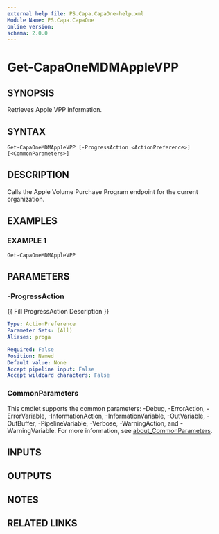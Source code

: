 ```yaml
---
external help file: PS.Capa.CapaOne-help.xml
Module Name: PS.Capa.CapaOne
online version:
schema: 2.0.0
---
```


# Get-CapaOneMDMAppleVPP

## SYNOPSIS
Retrieves Apple VPP information.

## SYNTAX

```
Get-CapaOneMDMAppleVPP [-ProgressAction <ActionPreference>] [<CommonParameters>]
```

## DESCRIPTION
Calls the Apple Volume Purchase Program endpoint for the current organization.

## EXAMPLES

### EXAMPLE 1
```
Get-CapaOneMDMAppleVPP
```

## PARAMETERS

### -ProgressAction
{{ Fill ProgressAction Description }}

```yaml
Type: ActionPreference
Parameter Sets: (All)
Aliases: proga

Required: False
Position: Named
Default value: None
Accept pipeline input: False
Accept wildcard characters: False
```

### CommonParameters
This cmdlet supports the common parameters: -Debug, -ErrorAction, -ErrorVariable, -InformationAction, -InformationVariable, -OutVariable, -OutBuffer, -PipelineVariable, -Verbose, -WarningAction, and -WarningVariable. For more information, see [about_CommonParameters](http://go.microsoft.com/fwlink/?LinkID=113216).

## INPUTS

## OUTPUTS

## NOTES

## RELATED LINKS
